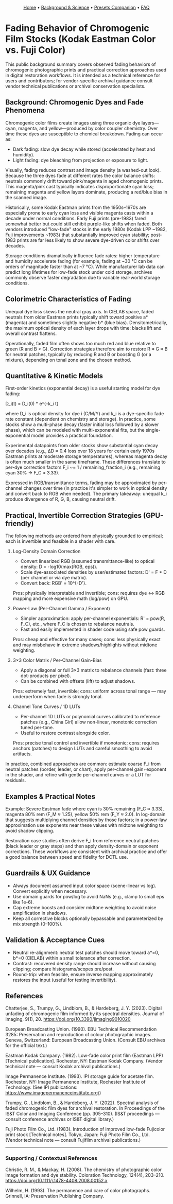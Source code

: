 <p align="center">
  <a href="../README.md">Home</a> •
  <a href="BACKGROUND_FILM_FADING.md">Background & Science</a> •
  <a href="presets_companion.md">Presets Companion</a> •
  <a href="FAQ.md">FAQ</a>
</p>

# Fading Behavior of Chromogenic Film Stocks (Kodak Eastman Color vs. Fuji Color)

This public background summary covers observed fading behaviors of chromogenic photographic prints and practical correction approaches used in digital restoration workflows. It is intended as a technical reference for users and contributors; for vendor-specific archival guidance consult vendor technical publications or archival conservation specialists.

## Background: Chromogenic Dyes and Fade Phenomena

Chromogenic color films create images using three organic dye layers—cyan, magenta, and yellow—produced by color coupler chemistry. Over time these dyes are susceptible to chemical breakdown. Fading can occur as:

- Dark fading: slow dye decay while stored (accelerated by heat and humidity).
- Light fading: dye bleaching from projection or exposure to light.

Visually, fading reduces contrast and image density (a washed-out look). Because the three dyes fade at different rates the color balance shifts: neutrals commonly drift toward pink/magenta in aged chromogenic prints. This magenta/pink cast typically indicates disproportionate cyan loss; remaining magenta and yellow layers dominate, producing a red/blue bias in the scanned image.

Historically, some Kodak Eastman prints from the 1950s–1970s are especially prone to early cyan loss and visible magenta casts within a decade under normal conditions. Early Fuji prints (pre-1983) fared somewhat better but could still exhibit purple-like shifts when faded. Both vendors introduced "low-fade" stocks in the early 1980s (Kodak LPP ~1982, Fuji improvements ~1983) that substantially improved cyan stability; post-1983 prints are far less likely to show severe dye-driven color shifts over decades.

Storage conditions dramatically influence fade rates: higher temperature and humidity accelerate fading (for example, fading at ~30 °C can be orders of magnitude faster than at ~7 °C). While manufacturer lab data can predict long lifetimes for low-fade stock under cold storage, archives commonly observe faster degradation due to variable real-world storage conditions.

## Colorimetric Characteristics of Fading

Unequal dye loss skews the neutral gray axis. In CIELAB space, faded neutrals from older Eastman prints typically shift toward positive a* (magenta) and sometimes slightly negative b* (blue bias). Densitometrically, the maximum optical density of each layer drops with time: blacks lift and overall contrast flattens.

Operationally, faded film often shows too much red and blue relative to green (R and B > G). Correction strategies therefore aim to restore R ≈ G ≈ B for neutral patches, typically by reducing R and B or boosting G (or a mixture), depending on tonal zone and the chosen method.

## Quantitative & Kinetic Models

First-order kinetics (exponential decay) is a useful starting model for dye fading:

   D_i(t) = D_i(0) * e^{-k_i t}

where D_i is optical density for dye i (C/M/Y) and k_i is a dye-specific fade rate constant (dependent on chemistry and storage). In practice, some stocks show a multi-phase decay (faster initial loss followed by a slower phase), which can be modeled with multi-exponential fits, but the single-exponential model provides a practical foundation.

Experimental datapoints from older stocks show substantial cyan decay over decades (e.g., ΔD ≈ 0.4 loss over 18 years for certain early 1970s Eastman prints at moderate storage temperatures), whereas magenta decay is often much smaller in the same timeframe. These differences translate to per-dye correction factors F_i ~= 1 / remaining_fraction_i (e.g., remaining cyan 30% → F_C ≈ 3.33).

Expressed in RGB/transmittance terms, fading may be approximated by per-channel changes over time (in practice it's simpler to work in optical density and convert back to RGB when needed). The primary takeaway: unequal k_i produce divergence of R, G, B, causing neutral drift.

## Practical, Invertible Correction Strategies (GPU-friendly)

The following methods are ordered from physically grounded to empirical; each is invertible and feasible in a shader with care.

1) Log-Density Domain Correction

   - Convert linearized RGB (assumed transmittance-like) to optical density: D = -log10(max(RGB, eps)).
   - Scale dye-associated densities by user/estimated factors: D' = F * D (per channel or via dye matrix).
   - Convert back: RGB' = 10^{-D'}.

   Pros: physically interpretable and invertible; cons: requires dye ↔ RGB mapping and more expensive math (log/pow) on GPU.

2) Power-Law (Per-Channel Gamma / Exponent)

   - Simpler approximation: apply per-channel exponentials: R' = pow(R, F_C), etc., where F_C is chosen to rebalance neutrals.
   - Fast and easily implemented in shader code using safe pow guards.

   Pros: cheap and effective for many cases; cons: less physically exact and may misbehave in extreme shadows/highlights without midtone weighting.

3) 3×3 Color Matrix / Per-Channel Gain-Bias

   - Apply a diagonal or full 3×3 matrix to rebalance channels (fast: three dot-products per pixel).
   - Can be combined with offsets (lift) to adjust shadows.

   Pros: extremely fast, invertible; cons: uniform across tonal range — may underperform when fade is strongly tonal.

4) Channel Tone Curves / 1D LUTs

   - Per-channel 1D LUTs or polynomial curves calibrated to reference patches (e.g., China Girl) allow non-linear, monotonic correction tuned per-tone.
   - Useful to restore contrast alongside color.

   Pros: precise tonal control and invertible if monotonic; cons: requires anchors (patches) to design LUTs and careful smoothing to avoid artifacts.

In practice, combined approaches are common: estimate coarse F_i from neutral patches (border, leader, or chart), apply per-channel gain+exponent in the shader, and refine with gentle per-channel curves or a LUT for residuals.

## Examples & Practical Notes

Example: Severe Eastman fade where cyan is 30% remaining (F_C ≈ 3.33), magenta 80% rem (F_M ≈ 1.25), yellow 50% rem (F_Y ≈ 2.0). In log-domain that suggests multiplying channel densities by those factors; in a power-law approximation use exponents near these values with midtone weighting to avoid shadow clipping.

Restoration case studies often derive F_i from reference neutral patches (black leader or gray steps) and then apply density-domain or exponent corrections. These workflows are consistent with archival practice and offer a good balance between speed and fidelity for DCTL use.

## Guardrails & UX Guidance

- Always document assumed input color space (scene-linear vs log). Convert explicitly when necessary.
- Use domain guards for pow/log to avoid NaNs (e.g., clamp to small eps like 1e-6).
- Cap extreme boosts and consider midtone weighting to avoid noise amplification in shadows.
- Keep all corrective blocks optionally bypassable and parameterized by mix strength (0–100%).

## Validation & Acceptance Cues

- Neutral re-alignment: neutral test patches should move toward a*=0, b*=0 (CIELAB) within a small tolerance after correction.
- Contrast: recovered density range should increase without causing clipping; compare histograms/scopes pre/post.
- Round-trip: when feasible, ensure inverse mapping approximately restores the input (useful for testing invertibility).

## References

Chatterjee, S., Trumpy, G., Lindblom, B., & Hardeberg, J. Y. (2023). Digital unfading of chromogenic film informed by its spectral densities. Journal of Imaging, 9(1), 20. https://doi.org/10.3390/jimaging9010020

European Broadcasting Union. (1990). EBU Technical Recommendation 3285: Preservation and reproduction of colour photographic images. Geneva, Switzerland: European Broadcasting Union. (Consult EBU archives for the official text.)

Eastman Kodak Company. (1982). Low-fade color print film (Eastman LPP) [Technical publication]. Rochester, NY: Eastman Kodak Company. (Vendor technical note — consult Kodak archival publications.)

Image Permanence Institute. (1993). IPI storage guide for acetate film. Rochester, NY: Image Permanence Institute, Rochester Institute of Technology. (See IPI publications: https://www.imagepermanenceinstitute.org/)

Trumpy, G., Lindblom, B., & Hardeberg, J. Y. (2022). Spectral analysis of faded chromogenic film dyes for archival restoration. In Proceedings of the IS&T Color and Imaging Conference (pp. 305–310). (IS&T proceedings — consult conference archives or IS&T digital library.)

Fuji Photo Film Co., Ltd. (1983). Introduction of improved low-fade Fujicolor print stock [Technical notes]. Tokyo, Japan: Fuji Photo Film Co., Ltd. (Vendor technical note — consult Fujifilm archival publications.)

---

### Supporting / Contextual References

Christie, R. M., & Mackay, H. (2008). The chemistry of photographic color image formation and dye stability. Coloration Technology, 124(4), 203–210. https://doi.org/10.1111/j.1478-4408.2008.00152.x

Wilhelm, H. (1993). The permanence and care of color photographs. Grinnell, IA: Preservation Publishing Company.